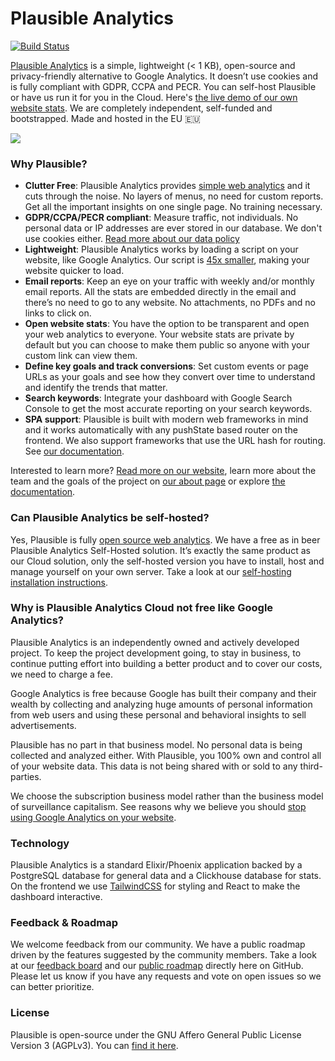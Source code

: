 # Plausible Analytics

[![Build Status](https://travis-ci.org/plausible/analytics.svg?branch=master)](https://travis-ci.org/plausible/analytics)

[Plausible Analytics](https://plausible.io/) is a simple, lightweight (< 1 KB), open-source and privacy-friendly alternative to Google Analytics. It doesn’t use cookies and is fully compliant with GDPR, CCPA and PECR. You can self-host Plausible or have us run it for you in the Cloud. Here's [the live demo of our own website stats](https://plausible.io/plausible.io). We are completely independent, self-funded and bootstrapped. Made and hosted in the EU 🇪🇺

![](https://docs.plausible.io/img/plausible-analytics.png)

### Why Plausible?

- **Clutter Free**: Plausible Analytics provides [simple web analytics](https://plausible.io/simple-web-analytics) and it cuts through the noise. No layers of menus, no need for custom reports. Get all the important insights on one single page. No training necessary.
- **GDPR/CCPA/PECR compliant**: Measure traffic, not individuals. No personal data or IP addresses are ever stored in our database. We don't use cookies either. [Read more about our data policy](https://plausible.io/data-policy)
- **Lightweight**: Plausible Analytics works by loading a script on your website, like Google Analytics. Our script is [45x smaller](https://plausible.io/lightweight-web-analytics), making your website quicker to load.
- **Email reports**: Keep an eye on your traffic with weekly and/or monthly email reports. All the stats are embedded directly in the email and there’s no need to go to any website. No attachments, no PDFs and no links to click on.
- **Open website stats**: You have the option to be transparent and open your web analytics to everyone. Your website stats are private by default but you can choose to make them public so anyone with your custom link can view them.
- **Define key goals and track conversions**: Set custom events or page URLs as your goals and see how they convert over time to understand and identify the trends that matter.
- **Search keywords**: Integrate your dashboard with Google Search Console to get the most accurate reporting on your search keywords.
- **SPA support**: Plausible is built with modern web frameworks in mind and it works automatically with any pushState based router on the frontend. We also support frameworks that use the URL hash for routing. See [our documentation](https://docs.plausible.io/hash-based-routing).

Interested to learn more? [Read more on our website](https://plausible.io), learn more about the team and the goals of the project on [our about page](https://plausible.io/about) or explore [the documentation](https://docs.plausible.io).

### Can Plausible Analytics be self-hosted?

Yes, Plausible is fully [open source web analytics](https://plausible.io/open-source-website-analytics). We have a free as in beer Plausible Analytics Self-Hosted solution. It’s exactly the same product as our Cloud solution, only the self-hosted version you have to install, host and manage yourself on your own server. Take a look at our [self-hosting installation instructions](https://docs.plausible.io/self-hosting).

### Why is Plausible Analytics Cloud not free like Google Analytics?

Plausible Analytics is an independently owned and actively developed project. To keep the project development going, to stay in business, to continue putting effort into building a better product and to cover our costs, we need to charge a fee.

Google Analytics is free because Google has built their company and their wealth by collecting and analyzing huge amounts of personal information from web users and using these personal and behavioral insights to sell advertisements.

Plausible has no part in that business model. No personal data is being collected and analyzed either. With Plausible, you 100% own and control all of your website data. This data is not being shared with or sold to any third-parties.

We choose the subscription business model rather than the business model of surveillance capitalism. See reasons why we believe you should [stop using Google Analytics on your website](https://plausible.io/blog/remove-google-analytics).

### Technology

Plausible Analytics is a standard Elixir/Phoenix application backed by a PostgreSQL database for general data and a Clickhouse
database for stats. On the frontend we use [TailwindCSS](https://tailwindcss.com/) for styling and React to make the dashboard interactive.

### Feedback & Roadmap

We welcome feedback from our community. We have a public roadmap driven by the features suggested by the community members. Take a look at our [feedback board](https://plausible.io/feedback) and our [public roadmap](https://plausible.io/roadmap) directly here on GitHub. Please let us know if you have any requests and vote on open issues so we can better prioritize.

### License

Plausible is open-source under the GNU Affero General Public License Version 3 (AGPLv3). You can [find it here](https://github.com/plausible/analytics/blob/master/LICENSE.md).
